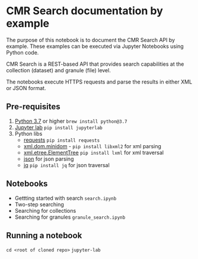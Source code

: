 # CMR Search documentation by example

The purpose of this notebook is to document the CMR Search API by example. These examples can be executed via Jupyter Notebooks using Python code.

CMR Search is a REST-based API that provides search capabilities at the collection (dataset) and granule (file) level.

The notebooks execute HTTPS requests and parse the results in either XML or JSON format.

## Pre-requisites

1. [Python 3.7](https://www.python.org/downloads/release/python-370/) or higher `brew install python@3.7`
2. [Jupyter lab](https://jupyter.org/) `pip install jupyterlab`
3. Python libs
   - [requests](https://docs.python-requests.org/en/master/) `pip install requests` 
   - [xml.dom.minidom](https://docs.python.org/3/library/xml.dom.minidom.html) -  `pip install libxml2` for xml parsing
   - [xml.etree.ElementTree](https://docs.python.org/3/library/xml.etree.elementtree.html) `pip install lxml` for xml traversal
   - [json](https://docs.python.org/3/library/json.html) for json parsing
   - [jq](https://pypi.org/project/jq/) `pip install jq` for json traversal

## Notebooks
- Gettting started with search `search.ipynb`
- Two-step searching
- Searching for collections
- Searching for granules `granule_search.ipynb`

## Running a notebook
`cd <root of cloned repo>`
`jupyter-lab`
